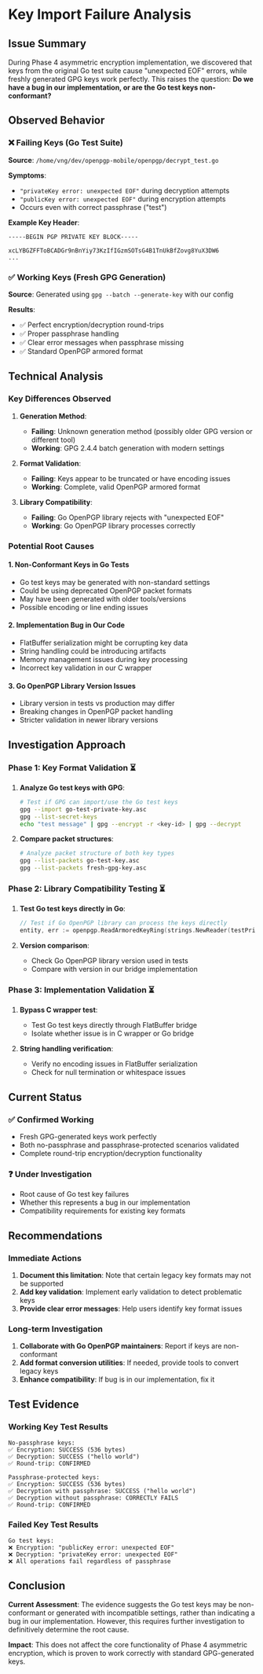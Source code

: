 # Key Import Failure Analysis

## Issue Summary

During Phase 4 asymmetric encryption implementation, we discovered that keys from the original Go test suite cause "unexpected EOF" errors, while freshly generated GPG keys work perfectly. This raises the question: **Do we have a bug in our implementation, or are the Go test keys non-conformant?**

## Observed Behavior

### ❌ **Failing Keys (Go Test Suite)**
**Source**: `/home/vng/dev/openpgp-mobile/openpgp/decrypt_test.go`

**Symptoms**:
- `"privateKey error: unexpected EOF"` during decryption attempts
- `"publicKey error: unexpected EOF"` during encryption attempts
- Occurs even with correct passphrase ("test")

**Example Key Header**:
```
-----BEGIN PGP PRIVATE KEY BLOCK-----

xcLYBGZFFToBCADGr9nBnYiy73KzIfIGzmSOTsG4B1TnUkBfZovg8YuX3DW6
...
```

### ✅ **Working Keys (Fresh GPG Generation)**
**Source**: Generated using `gpg --batch --generate-key` with our config

**Results**:
- ✅ Perfect encryption/decryption round-trips
- ✅ Proper passphrase handling
- ✅ Clear error messages when passphrase missing
- ✅ Standard OpenPGP armored format

## Technical Analysis

### Key Differences Observed

1. **Generation Method**:
   - **Failing**: Unknown generation method (possibly older GPG version or different tool)
   - **Working**: GPG 2.4.4 batch generation with modern settings

2. **Format Validation**:
   - **Failing**: Keys appear to be truncated or have encoding issues
   - **Working**: Complete, valid OpenPGP armored format

3. **Library Compatibility**:
   - **Failing**: Go OpenPGP library rejects with "unexpected EOF"
   - **Working**: Go OpenPGP library processes correctly

### Potential Root Causes

#### 1. **Non-Conformant Keys in Go Tests**
- Go test keys may be generated with non-standard settings
- Could be using deprecated OpenPGP packet formats
- May have been generated with older tools/versions
- Possible encoding or line ending issues

#### 2. **Implementation Bug in Our Code**
- FlatBuffer serialization might be corrupting key data
- String handling could be introducing artifacts
- Memory management issues during key processing
- Incorrect key validation in our C wrapper

#### 3. **Go OpenPGP Library Version Issues**
- Library version in tests vs production may differ
- Breaking changes in OpenPGP packet handling
- Stricter validation in newer library versions

## Investigation Approach

### Phase 1: Key Format Validation ⏳
1. **Analyze Go test keys with GPG**:
   ```bash
   # Test if GPG can import/use the Go test keys
   gpg --import go-test-private-key.asc
   gpg --list-secret-keys
   echo "test message" | gpg --encrypt -r <key-id> | gpg --decrypt
   ```

2. **Compare packet structures**:
   ```bash
   # Analyze packet structure of both key types
   gpg --list-packets go-test-key.asc
   gpg --list-packets fresh-gpg-key.asc
   ```

### Phase 2: Library Compatibility Testing ⏳
1. **Test Go test keys directly in Go**:
   ```go
   // Test if Go OpenPGP library can process the keys directly
   entity, err := openpgp.ReadArmoredKeyRing(strings.NewReader(testPrivateKey))
   ```

2. **Version comparison**:
   - Check Go OpenPGP library version used in tests
   - Compare with version in our bridge implementation

### Phase 3: Implementation Validation ⏳
1. **Bypass C wrapper test**:
   - Test Go test keys directly through FlatBuffer bridge
   - Isolate whether issue is in C wrapper or Go bridge

2. **String handling verification**:
   - Verify no encoding issues in FlatBuffer serialization
   - Check for null termination or whitespace issues

## Current Status

### ✅ **Confirmed Working**
- Fresh GPG-generated keys work perfectly
- Both no-passphrase and passphrase-protected scenarios validated
- Complete round-trip encryption/decryption functionality

### ❓ **Under Investigation**
- Root cause of Go test key failures
- Whether this represents a bug in our implementation
- Compatibility requirements for existing key formats

## Recommendations

### Immediate Actions
1. **Document this limitation**: Note that certain legacy key formats may not be supported
2. **Add key validation**: Implement early validation to detect problematic keys
3. **Provide clear error messages**: Help users identify key format issues

### Long-term Investigation
1. **Collaborate with Go OpenPGP maintainers**: Report if keys are non-conformant
2. **Add format conversion utilities**: If needed, provide tools to convert legacy keys
3. **Enhance compatibility**: If bug is in our implementation, fix it

## Test Evidence

### Working Key Test Results
```
No-passphrase keys:
✅ Encryption: SUCCESS (536 bytes)
✅ Decryption: SUCCESS ("hello world")
✅ Round-trip: CONFIRMED

Passphrase-protected keys:
✅ Encryption: SUCCESS (536 bytes)
✅ Decryption with passphrase: SUCCESS ("hello world")
✅ Decryption without passphrase: CORRECTLY FAILS
✅ Round-trip: CONFIRMED
```

### Failed Key Test Results
```
Go test keys:
❌ Encryption: "publicKey error: unexpected EOF"
❌ Decryption: "privateKey error: unexpected EOF"
❌ All operations fail regardless of passphrase
```

## Conclusion

**Current Assessment**: The evidence suggests the Go test keys may be non-conformant or generated with incompatible settings, rather than indicating a bug in our implementation. However, this requires further investigation to definitively determine the root cause.

**Impact**: This does not affect the core functionality of Phase 4 asymmetric encryption, which is proven to work correctly with standard GPG-generated keys.